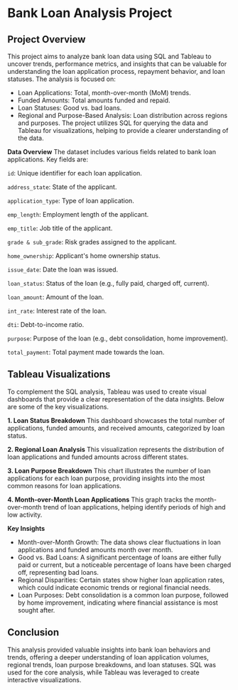 # Bank Loan Analysis Project

## Project Overview
This project aims to analyze bank loan data using SQL and Tableau to uncover trends, performance metrics, and insights that can be valuable for understanding the loan application process, repayment behavior, and loan statuses. The analysis is focused on:

* Loan Applications: Total, month-over-month (MoM) trends.
* Funded Amounts: Total amounts funded and repaid.
* Loan Statuses: Good vs. bad loans.
* Regional and Purpose-Based Analysis: Loan distribution across regions and purposes.
The project utilizes SQL for querying the data and Tableau for visualizations, helping to provide a clearer understanding of the data.

**Data Overview**
The dataset includes various fields related to bank loan applications. Key fields are:

``id``: Unique identifier for each loan application.

``address_state``: State of the applicant.

``application_type``: Type of loan application.

``emp_length``: Employment length of the applicant.

``emp_title``: Job title of the applicant.

``grade & sub_grade``: Risk grades assigned to the applicant.

``home_ownership``: Applicant's home ownership status.

``issue_date``: Date the loan was issued.

``loan_status``: Status of the loan (e.g., fully paid, charged off, current).

``loan_amount``: Amount of the loan.

``int_rate``: Interest rate of the loan.

``dti``: Debt-to-income ratio.

``purpose``: Purpose of the loan (e.g., debt consolidation, home improvement).

``total_payment``: Total payment made towards the loan.

## Tableau Visualizations
To complement the SQL analysis, Tableau was used to create visual dashboards that provide a clear representation of the data insights. Below are some of the key visualizations.

**1. Loan Status Breakdown**
This dashboard showcases the total number of applications, funded amounts, and received amounts, categorized by loan status.

**2. Regional Loan Analysis**
This visualization represents the distribution of loan applications and funded amounts across different states.

**3. Loan Purpose Breakdown**
This chart illustrates the number of loan applications for each loan purpose, providing insights into the most common reasons for loan applications.

**4. Month-over-Month Loan Applications**
This graph tracks the month-over-month trend of loan applications, helping identify periods of high and low activity.

**Key Insights**
* Month-over-Month Growth: The data shows clear fluctuations in loan applications and funded amounts month over month.
* Good vs. Bad Loans: A significant percentage of loans are either fully paid or current, but a noticeable percentage of loans have been charged off, representing bad loans.
* Regional Disparities: Certain states show higher loan application rates, which could indicate economic trends or regional financial needs.
* Loan Purposes: Debt consolidation is a common loan purpose, followed by home improvement, indicating where financial assistance is most sought after.

## Conclusion
This analysis provided valuable insights into bank loan behaviors and trends, offering a deeper understanding of loan application volumes, regional trends, loan purpose breakdowns, and loan statuses. SQL was used for the core analysis, while Tableau was leveraged to create interactive visualizations.
